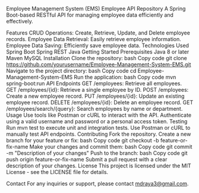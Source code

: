 Employee Management System (EMS)
Employee API Repository
A Spring Boot-based RESTful API for managing employee data efficiently and effectively.

Features
CRUD Operations: Create, Retrieve, Update, and Delete employee records.
Employee Data Retrieval: Easily retrieve employee information.
Employee Data Saving: Efficiently save employee data.
Technologies Used
Spring Boot
Spring REST
Java
Getting Started
Prerequisites
Java 8 or later
Maven
MySQL
Installation
Clone the repository:
bash
Copy code
git clone https://github.com/yourusername/Employee-Management-System-EMS.git
Navigate to the project directory:
bash
Copy code
cd Employee-Management-System-EMS
Run the application:
bash
Copy code
mvn spring-boot:run
API Endpoints
GET /employees: Retrieve all employees.
GET /employees/{id}: Retrieve a single employee by ID.
POST /employees: Create a new employee record.
PUT /employees/{id}: Update an existing employee record.
DELETE /employees/{id}: Delete an employee record.
GET /employees/search/{query}: Search employees by name or department.
Usage
Use tools like Postman or cURL to interact with the API.
Authenticate using a valid username and password or a personal access token.
Testing
Run mvn test to execute unit and integration tests.
Use Postman or cURL to manually test API endpoints.
Contributing
Fork the repository.
Create a new branch for your feature or fix:
bash
Copy code
git checkout -b feature-or-fix-name
Make your changes and commit them:
bash
Copy code
git commit -m "Description of your changes"
Push to the branch:
bash
Copy code
git push origin feature-or-fix-name
Submit a pull request with a clear description of your changes.
License
This project is licensed under the MIT License - see the LICENSE file for details.

Contact
For any inquiries or support, please contact mdraya3@gmail.com.

